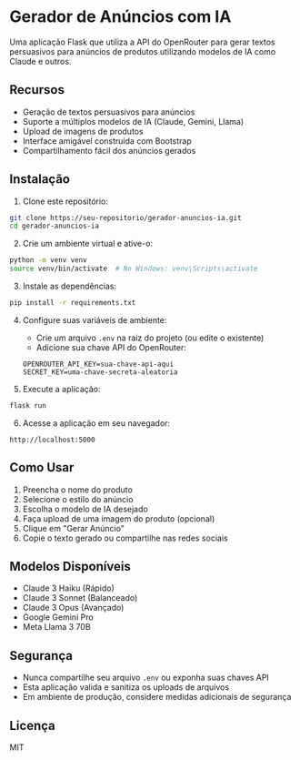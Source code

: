 # Gerador de Anúncios com IA

Uma aplicação Flask que utiliza a API do OpenRouter para gerar textos persuasivos para anúncios de produtos utilizando modelos de IA como Claude e outros.

## Recursos

- Geração de textos persuasivos para anúncios
- Suporte a múltiplos modelos de IA (Claude, Gemini, Llama)
- Upload de imagens de produtos
- Interface amigável construída com Bootstrap
- Compartilhamento fácil dos anúncios gerados

## Instalação

1. Clone este repositório:
```bash
git clone https://seu-repositorio/gerador-anuncios-ia.git
cd gerador-anuncios-ia
```

2. Crie um ambiente virtual e ative-o:
```bash
python -m venv venv
source venv/bin/activate  # No Windows: venv\Scripts\activate
```

3. Instale as dependências:
```bash
pip install -r requirements.txt
```

4. Configure suas variáveis de ambiente:
   - Crie um arquivo `.env` na raiz do projeto (ou edite o existente)
   - Adicione sua chave API do OpenRouter:
   ```
   OPENROUTER_API_KEY=sua-chave-api-aqui
   SECRET_KEY=uma-chave-secreta-aleatoria
   ```

5. Execute a aplicação:
```bash
flask run
```

6. Acesse a aplicação em seu navegador:
```
http://localhost:5000
```

## Como Usar

1. Preencha o nome do produto
2. Selecione o estilo do anúncio
3. Escolha o modelo de IA desejado
4. Faça upload de uma imagem do produto (opcional)
5. Clique em "Gerar Anúncio"
6. Copie o texto gerado ou compartilhe nas redes sociais

## Modelos Disponíveis

- Claude 3 Haiku (Rápido)
- Claude 3 Sonnet (Balanceado)
- Claude 3 Opus (Avançado)
- Google Gemini Pro
- Meta Llama 3 70B

## Segurança

- Nunca compartilhe seu arquivo `.env` ou exponha suas chaves API
- Esta aplicação valida e sanitiza os uploads de arquivos
- Em ambiente de produção, considere medidas adicionais de segurança

## Licença

MIT
